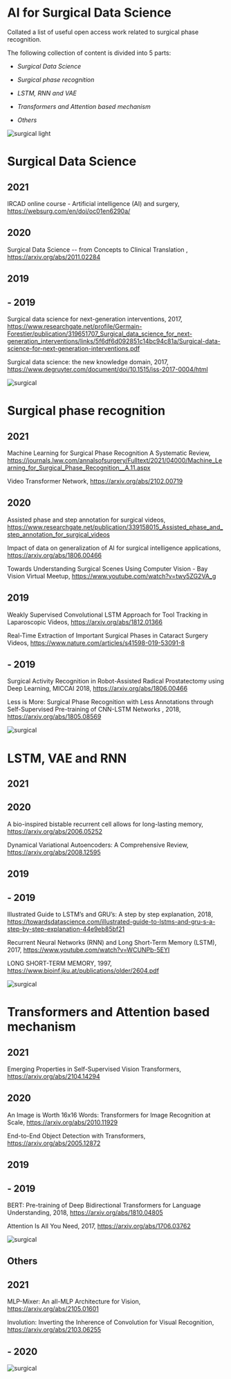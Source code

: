 # AI for Surgical Data Science
Collated a list of useful open access work related to surgical phase recognition.

The following collection of content is divided into 5 parts:

- _Surgical Data Science_

- _Surgical phase recognition_

- _LSTM, RNN and VAE_

- _Transformers and Attention based mechanism_

- _Others_

![surgical light](images/surgical_lamp.jpg)

# Surgical Data Science

## 2021

IRCAD online course - Artificial intelligence (AI) and surgery, <https://websurg.com/en/doi/oc01en6290a/>

## 2020

Surgical Data Science -- from Concepts to Clinical Translation
, <https://arxiv.org/abs/2011.02284>

## 2019

## - 2019

Surgical data science for next-generation interventions, 2017, <https://www.researchgate.net/profile/Germain-Forestier/publication/319651707_Surgical_data_science_for_next-generation_interventions/links/5f6df6d092851c14bc94c81a/Surgical-data-science-for-next-generation-interventions.pdf>

Surgical data science: the new knowledge domain, 2017, <https://www.degruyter.com/document/doi/10.1515/iss-2017-0004/html>

![surgical](images/neuron.jpg)

# Surgical phase recognition

## 2021

Machine Learning for Surgical Phase Recognition
A Systematic Review, <https://journals.lww.com/annalsofsurgery/Fulltext/2021/04000/Machine_Learning_for_Surgical_Phase_Recognition__A.11.aspx>

Video Transformer Network, <https://arxiv.org/abs/2102.00719>

## 2020

Assisted phase and step annotation for surgical videos, <https://www.researchgate.net/publication/339158015_Assisted_phase_and_step_annotation_for_surgical_videos>

Impact of data on generalization of AI for surgical intelligence applications, <https://arxiv.org/abs/1806.00466>

Towards Understanding Surgical Scenes Using Computer Vision - Bay Vision Virtual Meetup, <https://www.youtube.com/watch?v=twy5ZG2VA_g>

## 2019

Weakly Supervised Convolutional LSTM Approach for Tool Tracking in Laparoscopic Videos, <https://arxiv.org/abs/1812.01366>

Real-Time Extraction of Important Surgical Phases in Cataract Surgery Videos, <https://www.nature.com/articles/s41598-019-53091-8>

## - 2019

Surgical Activity Recognition in Robot-Assisted Radical Prostatectomy using Deep Learning, MICCAI 2018, <https://arxiv.org/abs/1806.00466>

Less is More: Surgical Phase Recognition with Less Annotations through Self-Supervised Pre-training of CNN-LSTM Networks
, 2018, <https://arxiv.org/abs/1805.08569>

![surgical](images/circuit.jpg)

# LSTM, VAE and RNN

## 2021

## 2020

A bio-inspired bistable recurrent cell allows for long-lasting memory, <https://arxiv.org/abs/2006.05252>

Dynamical Variational Autoencoders: A Comprehensive Review, <https://arxiv.org/abs/2008.12595>

## 2019

## - 2019

Illustrated Guide to LSTM’s and GRU’s: A step by step explanation, 2018, <https://towardsdatascience.com/illustrated-guide-to-lstms-and-gru-s-a-step-by-step-explanation-44e9eb85bf21>

Recurrent Neural Networks (RNN) and Long Short-Term Memory (LSTM), 2017, <https://www.youtube.com/watch?v=WCUNPb-5EYI>

LONG SHORT-TERM MEMORY, 1997, <https://www.bioinf.jku.at/publications/older/2604.pdf>

![surgical](images/glass_purple.jpg)

# Transformers and Attention based mechanism

## 2021

Emerging Properties in Self-Supervised Vision Transformers, <https://arxiv.org/abs/2104.14294>

## 2020

An Image is Worth 16x16 Words: Transformers for Image Recognition at Scale, <https://arxiv.org/abs/2010.11929>

End-to-End Object Detection with Transformers, <https://arxiv.org/abs/2005.12872>

## 2019

## - 2019

BERT: Pre-training of Deep Bidirectional Transformers for Language Understanding, 2018, <https://arxiv.org/abs/1810.04805>

Attention Is All You Need, 2017, <https://arxiv.org/abs/1706.03762>

![surgical](images/earth_blue.jpg)

## Others

## 2021

MLP-Mixer: An all-MLP Architecture for Vision, <https://arxiv.org/abs/2105.01601>

Involution: Inverting the Inherence of Convolution for Visual Recognition, <https://arxiv.org/abs/2103.06255>

## - 2020

![surgical](images/ball.jpg)


